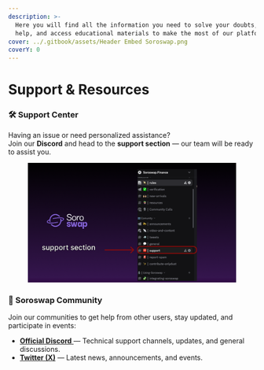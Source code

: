```yaml
---
description: >-
  Here you will find all the information you need to solve your doubts, get
  help, and access educational materials to make the most of our platform.
cover: ../.gitbook/assets/Header Embed Soroswap.png
coverY: 0
---
```


# Support & Resources

### 🛠️ Support Center

Having an issue or need personalized assistance?\
Join our **Discord** and head to the **support section** — our team will be ready to assist you.

<figure><img src="../.gitbook/assets/Captura de pantalla 2025-04-28 a las 20.28.00.png" alt=""><figcaption></figcaption></figure>

### 🤝 Soroswap Community

Join our communities to get help from other users, stay updated, and participate in events:

* [**Official Discord** ](https://discord.gg/A2rQ3cm9XG)— Technical support channels, updates, and general discussions.
* [**Twitter (X)**](https://x.com/SoroswapFinance) — Latest news, announcements, and events.
